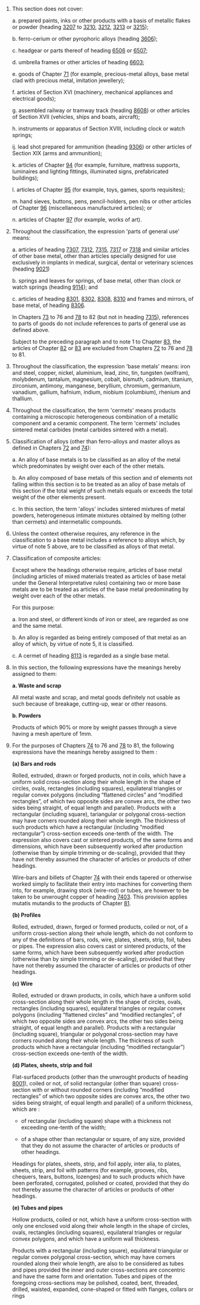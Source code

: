 1. This section does not cover:

    a. prepared paints, inks or other products with a basis of metallic flakes or powder (heading [3207](/headings/3207) to [3210](/headings/3210), [3212](/headings/3212), [3213](/headings/3213) or [3215](/headings/3215));
    
    b. ferro-cerium or other pyrophoric alloys (heading [3606](/headings/3606));
    
    c. headgear or parts thereof of heading [6506](/headings/6506) or [6507](/headings/6507);
    
    d. umbrella frames or other articles of heading [6603](/headings/6603);
    
    e. goods of Chapter [71](/chapters/71) (for example, precious-metal alloys, base metal clad with precious metal, imitation jewellery);
    
    f. articles of Section XVI (machinery, mechanical appliances and electrical goods);
    
    g. assembled railway or tramway track (heading [8608](/headings/8608)) or other articles of Section XVII (vehicles, ships and boats, aircraft);
    
    h. instruments or apparatus of Section XVIII, including clock or watch springs;
    
    ij. lead shot prepared for ammunition (heading [9306](/headings/9306)) or other articles of Section XIX (arms and ammunition);
    
    k. articles of Chapter [94](/chapters/94) (for example, furniture, mattress supports, luminaires and lighting fittings, illuminated signs, prefabricated buildings);
    
    l. articles of Chapter [95](/chapters/95) (for example, toys, games, sports requisites);
    
    m. hand sieves, buttons, pens, pencil-holders, pen nibs or other articles of Chapter [96](/chapters/96) (miscellaneous manufactured articles); 
    or
    
    n. articles of Chapter [97](/chapters/97) (for example, works of art).

2. Throughout the classification, the expression 'parts of general use' means:

    a. articles of heading [7307](/headings/7307), [7312](/headings/7312), [7315](/headings/7315), [7317](/headings/7317) or [7318](/headings/7318) and similar articles of other base metal, other than articles specially designed for use exclusively in implants in medical, surgical, dental or veterinary sciences (heading [9021](/headings/9021))
    
    b. springs and leaves for springs, of base metal, other than clock or watch springs (heading [9114](/headings/9114)); and
    
    c. articles of heading [8301](/headings/8301), [8302](/headings/8302), [8308](/headings/8308), [8310](/headings/8310) and frames and mirrors, of base metal, of heading [8306](/headings/8306). 
    
    In Chapters [73](/chapters/73) to 76 and [78](/chapters/78) to 82 (but not in heading [7315](/headings/7315)), references to parts of goods do not include references to parts of general use as defined above.
    
    Subject to the preceding paragraph and to note 1 to Chapter [83](/chapters/83), the articles of Chapter [82](/chapters/82) or [83](/chapters/83) are excluded from Chapters [72](/chapters/72) to 76 and [78](/chapters/78) to 81.

3. Throughout the classification, the expression 'base metals' means: iron and steel, copper, nickel, aluminium, lead, zinc, tin, tungsten (wolfram), molybdenum, tantalum, magnesium, cobalt, bismuth, cadmium, titanium, zirconium, antimony, manganese, beryllium, chromium, germanium, vanadium, gallium, hafnium, indium, niobium (columbium), rhenium and thallium.

4. Throughout the classification, the term 'cermets' means products containing a microscopic heterogeneous combination of a metallic component and a ceramic component. The term 'cermets' includes sintered metal carbides (metal carbides sintered with a metal).

5. Classification of alloys (other than ferro-alloys and master alloys as defined in Chapters [72](/chapters/72) and [74](/chapters/74)):

    a. An alloy of base metals is to be classified as an alloy of the metal which predominates by weight over each of the other metals.
    
    b. An alloy composed of base metals of this section and of elements not falling within this section is to be treated as an alloy of base metals of this section if the total weight of such metals equals or exceeds the total weight of the other elements present.
    
    c. In this section, the term 'alloys' includes sintered mixtures of metal powders, heterogeneous intimate mixtures obtained by melting (other than cermets) and intermetallic compounds.

6. Unless the context otherwise requires, any reference in the classification to a base metal includes a reference to alloys which, by virtue of note 5 above, are to be classified as alloys of that metal.

7. Classification of composite articles:

    Except where the headings otherwise require, articles of base metal (including articles of mixed materials treated as articles of base metal under the General Interpretative rules) containing two or more base metals are to be treated as articles of the base metal predominating by weight over each of the other metals.
    
    For this purpose:
    
    a. Iron and steel, or different kinds of iron or steel, are regarded as one and the same metal.
    
    b. An alloy is regarded as being entirely composed of that metal as an alloy of which, by virtue of note 5, it is classified.
    
    c. A cermet of heading [8113](/headings/8113) is regarded as a single base metal.

8. In this section, the following expressions have the meanings hereby assigned to them:

    **a. Waste and scrap**
    
    All metal waste and scrap, and metal goods definitely not usable as such because of breakage, cutting-up, wear or other reasons.
    
    **b. Powders**
    
    Products of which 90% or more by weight passes through a sieve having a mesh aperture of 1mm.

9. For the purposes of Chapters [74](/chapters/74) to 76 and [78](/chapters/78) to 81, the following expressions have the meanings hereby assigned to them :
 
    **(a) Bars and rods**

    Rolled, extruded, drawn or forged products, not in coils, which have a uniform solid cross-section along their whole length in the shape of circles, ovals, rectangles (including squares), equilateral triangles or regular convex polygons (including “flattened circles” and “modified rectangles”, of which two opposite sides are convex arcs, the other two sides being straight, of equal length and parallel). Products with a rectangular (including square), tariangular or polygonal cross-section may have corners rounded along their whole length. The thickness of such products which have a rectangular (including “modified rectangular”) cross-section exceeds one-tenth of the width. The expression also covers cast or sintered products, of the same forms and dimensions, which have been subsequently worked after production (otherwise than by simple trimming or de-scaling), provided that they have not thereby assumed the character of articles or products of other headings. 

    Wire-bars and billets of Chapter [74](/chapters/74) with their ends tapered or otherwise worked simply to facilitate their entry into machines for converting them into, for example, drawing stock (wire-rod) or tubes, are however to be taken to be unwrought copper of heading [7403](/headings/7403). This provision applies mutatis mutandis to the products of Chapter [81](/chapters/81).

    **(b) Profiles**

    Rolled, extruded, drawn, forged or formed products, coiled or not, of a uniform cross-section along their whole length, which do not conform to any of the definitions of bars, rods, wire, plates, sheets, strip, foil, tubes or pipes. The expression also covers cast or sintered products, of the same forms, which have been subsequently worked after production (otherwise than by simple trimming or de-scaling), provided that they have not thereby assumed the character of articles or products of other headings. 
    
    **(c) Wire**
    
    Rolled, extruded or drawn products, in coils, which have a uniform solid cross-section along their whole length in the shape of circles, ovals, rectangles (including squares), equilateral triangles or regular convex polygons (including “flattened circles” and “modified rectangles”, of which two opposite sides are convex arcs, the other two sides being straight, of equal length and parallel). Products with a rectangular (including square), triangular or polygonal cross-section may have corners rounded along their whole length. The thickness of such products which have a rectangular (including “modified rectangular”) cross-section exceeds one-tenth of the width.

    **(d) Plates, sheets, strip and foil** 
    
    Flat-surfaced products (other than the unwrought products of heading [8001](/headings/8001)), coiled or not, of solid rectangular (other than square) cross-section with or without rounded corners (including “modified rectangles” of which two opposite sides are convex arcs, the other two sides being straight, of equal length and parallel) of a uniform thickness, which are : 

      - of rectangular (including square) shape with a thickness not exceeding one-tenth of the width; 

      - of a shape other than rectangular or square, of any size, provided that they do not assume the character of articles or products of other headings.

    Headings for plates, sheets, strip, and foil apply, inter alia, to plates, sheets, strip, and foil with patterns (for example, grooves, ribs, chequers, tears, buttons, lozenges) and to such products which have been perforated, corrugated, polished or coated, provided that they do not thereby assume the character of articles or products of other headings. 

    **(e) Tubes and pipes**

    Hollow products, coiled or not, which have a uniform cross-section with only one enclosed void along their whole length in the shape of circles, ovals, rectangles (including squares), equilateral triangles or regular convex polygons, and which have a uniform wall thickness.
    
    Products with a rectangular (including square), equilateral triangular or regular convex polygonal cross-section, which may have corners rounded along their whole length, are also to be considered as tubes and pipes provided the inner and outer cross-sections are concentric and have the same form and orientation. Tubes and pipes of the foregoing cross-sections may be polished, coated, bent, threaded, drilled, waisted, expanded, cone-shaped or fitted with flanges, collars or rings
